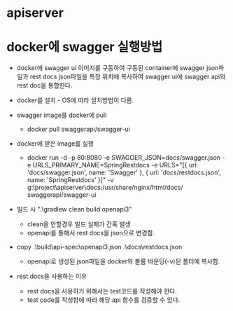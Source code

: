 # apiserver

# docker에 swagger 실행방법
  - docker에 swagger ui 이미지를 구동하여 구동된 container에 swagger json파일과 rest docs json파일을 특정 위치에 복사하여 swagger ui에 swagger api와 rest doc을 통합한다.

* docker를 설치 - OS에 따라 설치방법이 다름.

* swagger image를 docker에 pull
  * docker pull swaggerapi/swagger-ui

* docker에 받은 image를 실행
  * docker run -d -p 80:8080 -e SWAGGER_JSON=docs/swagger.json -e URLS_PRIMARY_NAME=SpringRestdocs -e URLS="[{ url: 'docs/swagger.json', name: 'Swagger' }, { url: 'docs/restdocs.json', name: 'SpringRestdocs' }]" -v g:\project\apiserver\docs:/usr/share/nginx/html/docs/ swaggerapi/swagger-ui

* 빌드 시 ".\gradlew clean build openapi3"
  * clean을 안할경우 빌드 실패가 간혹 발생
  * openapi를 통해서 rest docs을 json으로 변경함.

* copy .\build\api-spec\openapi3.json .\docs\restdocs.json
  * openapi로 생성된 json파일을 docker와 볼륨 바운딩(-v)된 폴더에 복사함.

* rest docs을 사용하는 이유
  * rest docs을 사용하기 위해서는 test코드를 작성해야 한다.
  * test code를 작성함에 따라 해당 api 함수를 검증할 수 있다.